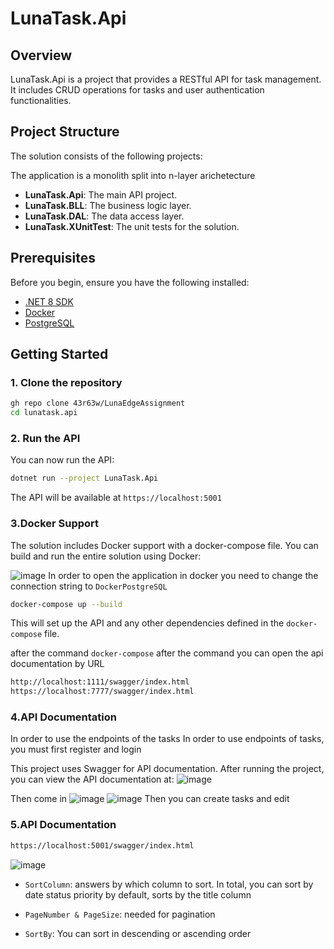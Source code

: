 


 # LunaTask.Api

## Overview

LunaTask.Api is a project that provides a RESTful API for task management. It includes CRUD operations for tasks and user authentication functionalities.

## Project Structure

The solution consists of the following projects:

The application is a monolith split into n-layer arichetecture

- **LunaTask.Api**: The main API project.
- **LunaTask.BLL**: The business logic layer.
- **LunaTask.DAL**: The data access layer.
- **LunaTask.XUnitTest**: The unit tests for the solution.

## Prerequisites


Before you begin, ensure you have the following installed:

- [.NET 8 SDK](https://dotnet.microsoft.com/download/dotnet/8.0)
- [Docker](https://www.docker.com/)
- [PostgreSQL](https://www.postgresql.org/download/)

## Getting Started

### 1. Clone the repository

```sh
gh repo clone 43r63w/LunaEdgeAssignment
cd lunatask.api
```

### 2. Run the API
You can now run the API:

```sh
dotnet run --project LunaTask.Api
```
The API will be available at `https://localhost:5001`

### 3.Docker Support
The solution includes Docker support with a docker-compose file. You can build and run the entire solution using Docker:


![image](https://github.com/user-attachments/assets/8d92d604-997f-4125-921f-c41e8f4dc5f2)
In order to open the application in docker you need to change the connection string to `DockerPostgreSQL`


```sh
docker-compose up --build
```
This will set up the API and any other dependencies defined in the `docker-compose` file.

after the command `docker-compose`
after the command you can open the api documentation by URL

```sh
http://localhost:1111/swagger/index.html
https://localhost:7777/swagger/index.html
```
### 4.API Documentation
In order to use the endpoints of the tasks
In order to use endpoints of tasks, you must first register and login 

This project uses Swagger for API documentation. After running the project, you can view the API documentation at:
![image](https://github.com/user-attachments/assets/a9a5eece-6e94-4769-9f85-9a2b52a5b545)

Then come in
![image](https://github.com/user-attachments/assets/677f9ffe-b01d-4fad-b99e-8835315d8078)
![image](https://github.com/user-attachments/assets/2a5697ec-c812-449c-8494-dd6ad7c00c98)
Then you can create tasks and edit



### 5.API Documentation

```sh
https://localhost:5001/swagger/index.html
```

![image](https://github.com/user-attachments/assets/6bc04a29-12b4-4966-ae6e-8d77f3e7c432)
- `SortColumn`: answers by which column to sort. In total, you can sort by
date
status
priority
by default, sorts by the title column

-  `PageNumber & PageSize`: needed for pagination

-  `SortBy`: You can sort in descending or ascending order






  
